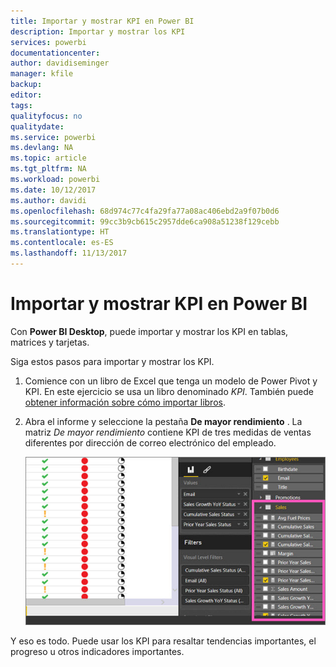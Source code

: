 ```yaml
---
title: Importar y mostrar KPI en Power BI
description: Importar y mostrar los KPI
services: powerbi
documentationcenter: 
author: davidiseminger
manager: kfile
backup: 
editor: 
tags: 
qualityfocus: no
qualitydate: 
ms.service: powerbi
ms.devlang: NA
ms.topic: article
ms.tgt_pltfrm: NA
ms.workload: powerbi
ms.date: 10/12/2017
ms.author: davidi
ms.openlocfilehash: 68d974c77c4fa29fa77a08ac406ebd2a9f07b0d6
ms.sourcegitcommit: 99cc3b9cb615c2957dde6ca908a51238f129cebb
ms.translationtype: HT
ms.contentlocale: es-ES
ms.lasthandoff: 11/13/2017
---
```

# <a name="import-and-display-kpis-in-power-bi"></a>Importar y mostrar KPI en Power BI
Con **Power BI Desktop**, puede importar y mostrar los KPI en tablas, matrices y tarjetas.

Siga estos pasos para importar y mostrar los KPI.

1. Comience con un libro de Excel que tenga un modelo de Power Pivot y KPI. En este ejercicio se usa un libro denominado *KPI*. También puede [obtener información sobre cómo importar libros](desktop-import-excel-workbooks.md).  
2. Abra el informe y seleccione la pestaña **De mayor rendimiento** .  La matriz *De mayor rendimiento* contiene KPI de tres medidas de ventas diferentes por dirección de correo electrónico del empleado.  
   
    ![](media/desktop-import-and-display-kpis/desktoppreviewfeatureon.jpg)

Y eso es todo. Puede usar los KPI para resaltar tendencias importantes, el progreso u otros indicadores importantes.

